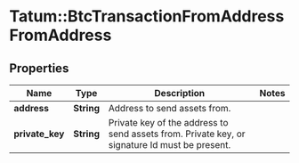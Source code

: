 # Tatum::BtcTransactionFromAddressFromAddress

## Properties
Name | Type | Description | Notes
------------ | ------------- | ------------- | -------------
**address** | **String** | Address to send assets from. | 
**private_key** | **String** | Private key of the address to send assets from. Private key, or signature Id must be present. | 

